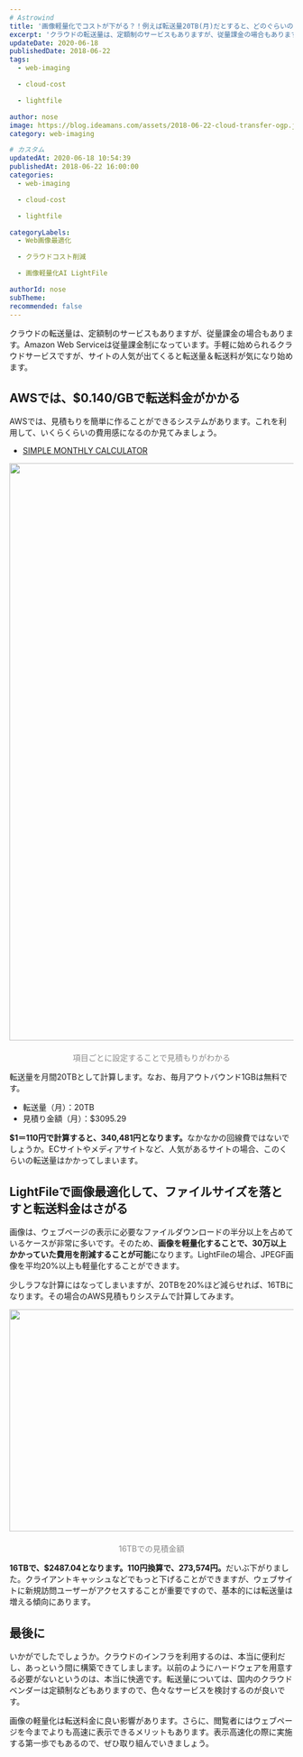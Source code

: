```yaml
---
# Astrowind
title: '画像軽量化でコストが下がる？！例えば転送量20TB(月)だとすると、どのぐらいの差がでるのか？'
excerpt: 'クラウドの転送量は、定額制のサービスもありますが、従量課金の場合もあります。Am...'
updateDate: 2020-06-18
publishedDate: 2018-06-22
tags: 
  - web-imaging

  - cloud-cost

  - lightfile

author: nose
image: https://blog.ideamans.com/assets/2018-06-22-cloud-transfer-ogp.jpg
category: web-imaging

# カスタム
updatedAt: 2020-06-18 10:54:39
publishedAt: 2018-06-22 16:00:00
categories: 
  - web-imaging

  - cloud-cost

  - lightfile

categoryLabels: 
  - Web画像最適化

  - クラウドコスト削減

  - 画像軽量化AI LightFile

authorId: nose
subTheme: 
recommended: false
---
```


<p>クラウドの転送量は、定額制のサービスもありますが、従量課金の場合もあります。Amazon Web Serviceは従量課金制になっています。手軽に始められるクラウドサービスですが、サイトの人気が出てくると転送量＆転送料が気になり始めます。</p>
<h2>AWSでは、$0.140/GBで転送料金がかかる</h2>
<p>AWSでは、見積もりを簡単に作ることができるシステムがあります。これを利用して、いくらくらいの費用感になるのか見てみましょう。</p>
<ul><li><a href="http://calculator.s3.amazonaws.com/index.html?lng=ja_JP" target="_blank">SIMPLE MONTHLY CALCULATOR</a></li></ul>
<p style="text-align: center;"><span style="color: #888888;"><img alt="2018-06-22-cloud-transfer-02.jpg" src="https://blog.ideamans.com/assets/2018-06-22-cloud-transfer-02.jpg" width="1265" height="1024" class="mt-image-center" style="text-align: center; display: block; margin: 0 auto 20px;">項目ごとに設定することで見積もりがわかる</span></p>
<p>転送量を月間20TBとして計算します。なお、毎月アウトバウンド1GBは無料です。</p>
<ul><li>転送量（月）：20TB</li><li>見積り金額（月）：$3095.29</li></ul>
<p><strong>$1＝110円で計算すると、340,481円となります。</strong>なかなかの回線費ではないでしょうか。ECサイトやメディアサイトなど、人気があるサイトの場合、このくらいの転送量はかかってしまいます。</p>
<p> </p>
<h2>LightFileで画像最適化して、ファイルサイズを落とすと転送料金はさがる</h2>
<p>画像は、ウェブページの表示に必要なファイルダウンロードの半分以上を占めているケースが非常に多いです。そのため、<strong>画像を軽量化することで、30万以上かかっていた費用を削減することが可能</strong>になります。LightFileの場合、JPEGF画像を平均20%以上も軽量化することができます。</p>
<p>少しラフな計算にはなってしまいますが、20TBを20%ほど減らせれば、16TBになります。その場合のAWS見積もりシステムで計算してみます。</p>
<p style="text-align: center;"><img alt="2018-06-22-cloud-transfer-03.jpg" src="https://blog.ideamans.com/assets/2018-06-22-cloud-transfer-03.jpg" width="1249" height="394" class="mt-image-center" style="text-align: center; display: block; margin: 0 auto 20px;"><span style="color: #888888;">16TBでの見積金額</span></p>
<p><strong>16TBで、$2487.04となります。110円換算で、273,574円。</strong>だいぶ下がりました。クライアントキャッシュなどでもっと下げることができますが、ウェブサイトに新規訪問ユーザーがアクセスすることが重要ですので、基本的には転送量は増える傾向にあります。</p>
<h2>最後に</h2>
<p>いかがでしたでしょうか。クラウドのインフラを利用するのは、本当に便利だし、あっという間に構築できてしまします。以前のようにハードウェアを用意する必要がないというのは、本当に快適です。転送量については、国内のクラウドベンダーは定額制などもありますので、色々なサービスを検討するのが良いです。</p>
<p>画像の軽量化は転送料金に良い影響があります。さらに、閲覧者にはウェブページを今までよりも高速に表示できるメリットもあります。表示高速化の際に実施する第一歩でもあるので、ぜひ取り組んでいきましょう。</p>
<p> </p>

